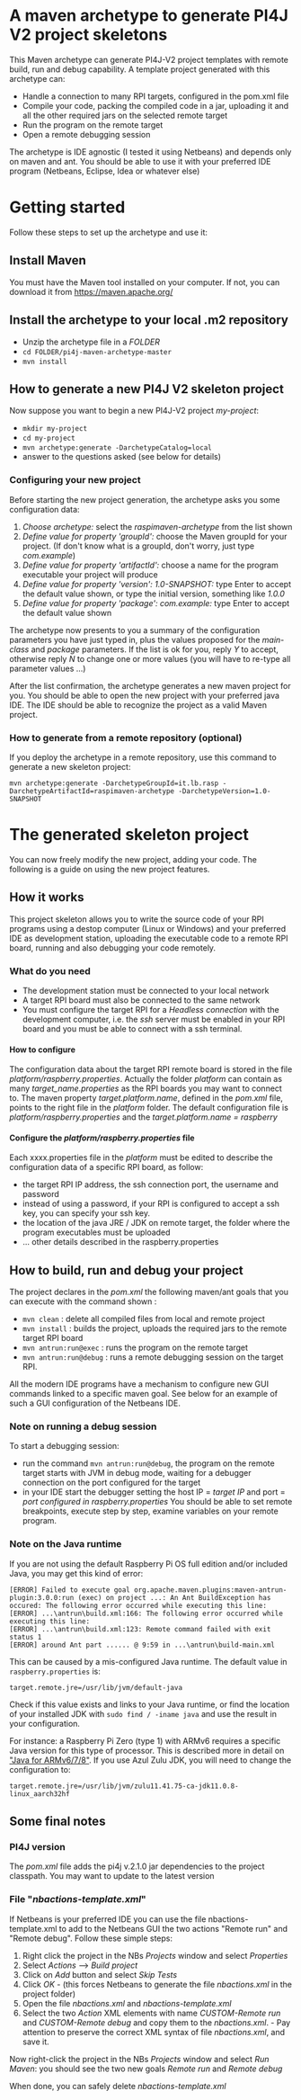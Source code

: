 # A maven archetype to generate PI4J V2 project skeletons

This Maven archetype can generate PI4J-V2 project templates with remote build, run and debug capability.
A template project generated with this archetype can:

- Handle a connection to many RPI targets, configured in the pom.xml file
- Compile your code, packing the compiled code in a jar, uploading it and all the other required jars on the selected remote target
- Run the program on the remote target
- Open a remote debugging session

The archetype is IDE agnostic (I tested it using Netbeans) and depends only on maven and ant. You should be able to use it with your preferred IDE 
program (Netbeans, Eclipse, Idea or whatever else)

# Getting started

Follow these steps to set up the archetype and use it:

## Install Maven

You must have the Maven tool installed on your computer. If not, you can download it from https://maven.apache.org/

## Install the archetype to your local .m2 repository

- Unzip the archetype file in a _FOLDER_
- `cd FOLDER/pi4j-maven-archetype-master`
- `mvn install`

## How to generate a new PI4J V2 skeleton project

Now suppose you want to begin a new PI4J-V2 project _my-project_:
- `mkdir my-project`
- `cd my-project`
- `mvn archetype:generate -DarchetypeCatalog=local`
- answer to the questions asked (see below for details)

### Configuring your new project

Before starting the new project generation, the archetype asks you some configuration data:
1. _Choose archetype:_ select the _raspimaven-archetype_ from the list shown
1. _Define value for property 'groupId':_ choose the Maven groupId for your project. (If don't know what is a groupId, don't worry, just type _com.example_)
1. _Define value for property 'artifactId':_ choose a name for the program executable your project will produce
1. _Define value for property 'version':  1.0-SNAPSHOT:_ type Enter to accept the default value shown, or type the initial version, something like _1.0.0_
1. _Define value for property 'package':  com.example:_ type Enter to accept the default value shown

The archetype now presents to you a summary of the configuration parameters you have just typed in, plus the values proposed 
for the _main-class_ and _package_ parameters. If the list is ok for you, reply _Y_ to accept, otherwise reply _N_ to change 
one or more values (you will have to re-type all parameter values ...)

After the list confirmation, the archetype generates a new maven project for you. You should be able to open the new project 
with your preferred java IDE. The IDE should be able to recognize the project as a valid Maven project.

### How to generate from a remote repository (optional)

If you deploy the archetype in a remote repository, use this command to generate a new skeleton project:

`mvn archetype:generate -DarchetypeGroupId=it.lb.rasp -DarchetypeArtifactId=raspimaven-archetype -DarchetypeVersion=1.0-SNAPSHOT`

# The generated skeleton project

You can now freely modify the new project, adding your code. The following is a guide on using the new project features.

## How it works ##

This project skeleton allows you to write the source code of your RPI programs using a destop computer (Linux or Windows) 
and your preferred IDE as development station, uploading the executable code to a remote RPI board, running and also debugging 
your code remotely.

### What do you need

- The development station must be connected to your local network
- A target RPI board must also be connected to the same network
- You must configure the target RPI for a _Headless connection_ with the development computer, i.e. the _ssh_ server must be enabled in your
RPI board and you must be able to connect with a ssh terminal.

#### How to configure

The configuration data about the target RPI remote board is stored in the file _platform/raspberry.properties_. Actually 
the folder _platform_ can contain as many *target_name.properties* as the RPI boards you may want to connect to. The maven 
property _target.platform.name_, defined in the _pom.xml_ file, points to the right file in the _platform_ folder. The 
default configuration file is _platform/raspberry.properties_ and the _target.platform.name = raspberry_ 

#### Configure the _platform/raspberry.properties_ file

Each xxxx.properties file in the _platform_ must be edited to describe the configuration data of a specific RPI board, as follow:
- the target RPI IP address, the ssh connection port, the username and password
- instead of using a password, if your RPI is configured to accept a ssh key, you can specify your ssh key.
- the location of the java JRE / JDK on remote target, the folder where the program executables must be uploaded
- ... other details described in the raspberry.properties 

## How to build, run and debug your project

The project declares in the _pom.xml_ the following maven/ant goals that you can execute with the command shown :
- `mvn clean` : delete all compiled files from local and remote project
- `mvn install` : builds the project, uploads the required jars to the remote target RPI board
- `mvn antrun:run@exec` :  runs the program on the remote target
- `mvn antrun:run@debug` : runs a remote debugging session on the target RPI.

All the modern IDE programs have a mechanism to configure new GUI commands linked to a specific maven goal. See below 
for an example of such a GUI configuration of the Netbeans IDE.

### Note on running a debug session

To start a debugging session: 
- run the command `mvn antrun:run@debug`, the program on the remote target starts with JVM in debug mode, waiting for a debugger connection on the port configured for the target
- in your IDE start the debugger setting the host IP = _target IP_ and port = _port configured in raspberry.properties_
You should be able to set remote breakpoints, execute step by step, examine variables on your remote program.

### Note on the Java runtime

If you are not using the default Raspberry Pi OS full edition and/or included Java, you may get this kind of error:

```shell
[ERROR] Failed to execute goal org.apache.maven.plugins:maven-antrun-plugin:3.0.0:run (exec) on project ...: An Ant BuildException has occured: The following error occurred while executing this line:
[ERROR] ...\antrun\build.xml:166: The following error occurred while executing this line:
[ERROR] ...\antrun\build.xml:123: Remote command failed with exit status 1
[ERROR] around Ant part ...... @ 9:59 in ...\antrun\build-main.xml
```

This can be caused by a mis-configured Java runtime. The default value in `raspberry.properties` is:

```
target.remote.jre=/usr/lib/jvm/default-java
```

Check if this value exists and links to your Java runtime, or find the location of your installed JDK with 
`sudo find / -iname java` and use the result in your configuration.

For instance: a Raspberry Pi Zero (type 1) with ARMv6 requires a specific Java version for this type of processor. This
is described more in detail on ["Java for ARMv6/7/8"](https://pi4j.com/documentation/java-installation/). If you use Azul 
Zulu JDK, you will need to change the configuration to:

```
target.remote.jre=/usr/lib/jvm/zulu11.41.75-ca-jdk11.0.8-linux_aarch32hf
```

## Some final notes ##

### PI4J version

The _pom.xml_ file adds the pi4j v.2.1.0 jar dependencies to the project classpath. You may want to update to the latest version

### File "_nbactions-template.xml_"

If Netbeans is your preferred IDE you can use the file nbactions-template.xml to add to the Netbeans GUI the two actions 
"Remote run" and "Remote debug". Follow these simple steps:

1. Right click the project in the NBs _Projects_ window and select _Properties_
1. Select _Actions_ --> _Build project_
1. Click on _Add_ button and select _Skip Tests_
1. Click _OK_ - (this forces Netbeans to generate the file _nbactions.xml_ in the project folder)
1. Open the file _nbactions.xml_ and _nbactions-template.xml_
1. Select the two _Action_ XML elements with name _CUSTOM-Remote run_ and _CUSTOM-Remote debug_ and copy them to the _nbactions.xml_. - Pay attention to preserve the correct XML syntax of file _nbactions.xml_, and save it.

Now right-click the project in the NBs _Projects_ window and select _Run Maven_: you should see the two new goals _Remote run_ and _Remote debug_

When done, you can safely delete _nbactions-template.xml_
